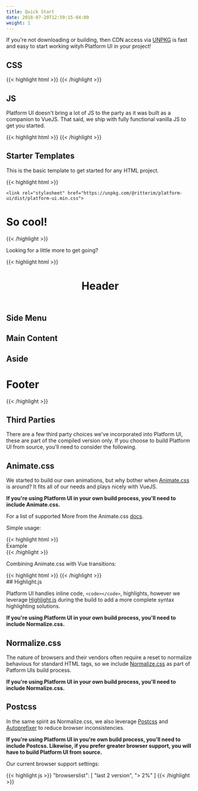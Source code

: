 ```yaml
---
title: Quick Start
date: 2018-07-20T12:59:15-04:00
weight: 1
---
```


If you're not downloading or building, then CDN access via [UNPKG](https://unpkg.com/) is fast and easy to start working wityh Platform UI in your project!

## CSS

<div class="mb-4">
{{< highlight html >}}
<link rel="stylesheet" href="https://unpkg.com/@ritterim/platform-ui/dist/platform-ui.min.css">
{{< /highlight >}}
</div>

## JS

Platform UI doesn't bring a lot of JS to the party as it was built as a companion to VueJS. That said, we ship with fully functional vanilla JS to get you started.

<div class="mb-4">
{{< highlight html >}}
<script src="https://unpkg.com/@ritterim/platform-ui/dist/js/platform-ui.min.js"></script>
{{< /highlight >}}
</div>

## Starter Templates

This is the basic template to get started for any HTML project.

<div class="mb-4">
{{< highlight html >}}
<!doctype html>
<html lang="en">
  <head>
    <title>We're using Platform UI!</title>
    <meta charset="utf-8">
    <meta name="viewport" content="width=device-width, initial-scale=1, shrink-to-fit=no">

    <link rel="stylesheet" href="https://unpkg.com/@ritterim/platform-ui/dist/platform-ui.min.css">

  </head>
  <body>
    <h1>So cool!</h1>
  </body>
  <script src="https://unpkg.com/@ritterim/platform-ui/dist/js/platform-ui.min.js"></script>
</html>
{{< /highlight >}}
</div>
 
Looking for a little more to get going? 


<div class="mb-4">
{{< highlight html >}}
<!doctype html>
<html lang="en">

<head>
  <title>Holy Grail layout | Platform UI!</title>
  <meta charset="utf-8">
  <meta name="viewport" content="width=device-width, initial-scale=1, shrink-to-fit=no">

  <!-- load fonts -->		
  <link rel="stylesheet" href="https://unpkg.com/@ritterim/platform-ui/dist/platform-ui.min.css">
</head>

<body class="flex flex--column">
  <header class="py-6 px-3">
    <h1>Header</h1>
  </header>
  <main class="block-container flex--grow">
    <aside class="block lg-tablet-up-2">
      <h1>Side Menu</h1>
    </aside>
    <section class="block lg-tablet-up-8">
      <h1 class="text-base">Main Content</h1>
    </section>
    <aside class="block lg-tablet-up-2">
      <h1>Aside</h1>
    </aside>
  </main>
  <footer class="py-6 px-3">
    <h1>Footer</h1>
  </footer>
</body>
<script src="https://unpkg.com/@ritterim/platform-ui/dist/js/platform-ui.min.js"></script>

</html>
{{< /highlight >}}
</div>
 
 ## Third Parties

There are a few third party choices we've incorporated into Platform UI, these are part of the compiled version only. If you choose to build Platform UI from source, you'll need to consider the following.

## Animate.css

We started to build our own animations, but why bother when [Animate.css](https://daneden.github.io/animate.css/) is around? It fits all of our needs and plays nicely with VueJS. 

**If you're using Platform UI in your own build process, you'll need to include Animate.css.**

For a list of supported More from the Animate.css [docs](https://github.com/daneden/animate.css#animatecss------).

Simple usage:

<div class="mb-4">
{{< highlight html >}}
<div class="animated {animation name} delay-2s">Example</div>
{{< /highlight >}}
</div>

Combining Animate.css with Vue transitions:

<div class="mb-4">
{{< highlight html >}}
<transition
	name="custom-classes-transition"
	enter-active-class="animated {animation name}"
	leave-active-class="animated {animation name}"
>
{{< /highlight >}}
</div>
## Highlight.js

Platform UI handles inline code, `<code></code>`, highlights, however we leverage [Highlight.js](https://highlightjs.org/) during the build to add a more complete syntax highlighting solutions. 	 

**If you're using Platform UI in your own build process, you'll need to include Normalize.css.**

## Normalize.css

The nature of browsers and their vendors often require a reset to normalize behavious for standard HTML tags, so we include [Normalize.css](https://necolas.github.io/normalize.css/) as part of Patform UIs build process.

**If you're using Platform UI in your own build process, you'll need to include Normalize.css.**

## Postcss

In the same spirit as Normalize.css, we also leverage [Postcss](https://github.com/postcss/postcss) and [Autoprefixer](https://github.com/postcss/autoprefixer) to reduce browser inconsistencies. 

**If you're using Platform UI in you're own build process, you'll need to include Postcss. Likewise, if you prefer greater browser support, you will have to build Platform UI from source.**

Our current browser support settings:

{{< highlight js >}}
"browserslist": [
	"last 2 version",
	"> 2%"
]
{{< /highlight >}}